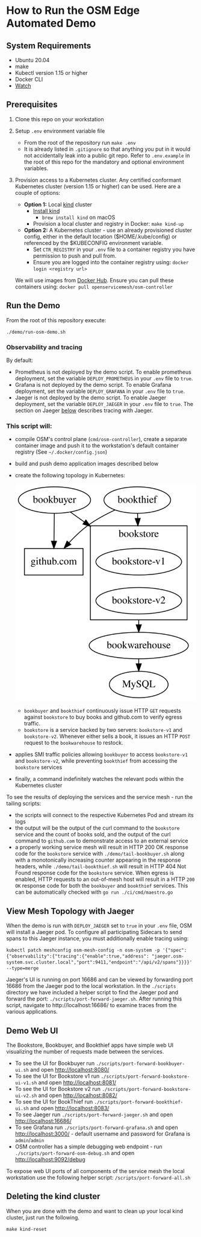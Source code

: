 # How to Run the OSM Edge Automated Demo

## System Requirements
- Ubuntu 20.04
- make
- Kubectl version 1.15 or higher
- Docker CLI
- [Watch](http://www.linfo.org/watch.html)

## Prerequisites
1. Clone this repo on your workstation
1. Setup `.env` environment variable file
   - From the root of the repository run `make .env`
   - It is already listed in `.gitignore` so that anything you put in it would not accidentally leak into a public git repo. Refer to `.env.example` in the root of this repo for the mandatory and optional environment variables.
1. Provision access to a Kubernetes cluster. Any certified conformant Kubernetes cluster (version 1.15 or higher) can be used. Here are a couple of options:
	- **Option 1:** Local [kind](https://kind.sigs.k8s.io/) cluster
	    - [Install kind](https://kind.sigs.k8s.io/docs/user/quick-start/#installation)
	       - `brew install kind` on macOS
	    - Provision a local cluster and registry in Docker: `make kind-up`
	- **Option 2:** A Kubernetes cluster - use an already provisioned cluster config, either in the default location ($HOME/.kube/config) or referenced by the $KUBECONFIG environment variable.
      - Set `CTR_REGISTRY` in your `.env` file to a container registry you have permission to push and pull from.
      - Ensure you are logged into the container registry using: `docker login <registry url>`

    We will use images from [Docker Hub](https://hub.docker.com/r/openservicemesh/osm-controller). Ensure you can pull these containers using: `docker pull openservicemesh/osm-controller`

## Run the Demo
From the root of this repository execute:
```shell
./demo/run-osm-demo.sh
```

### Observability and tracing
By default:
-  Prometheus is not deployed by the demo script. To enable prometheus deployment, set the variable `DEPLOY_PROMETHEUS` in your `.env` file to `true`.
- Grafana is not deployed by the demo script. To enable Grafana deployment, set the variable `DEPLOY_GRAFANA` in your `.env` file to `true`.
- Jaeger is not deployed by the demo script. To enable Jaeger deployment, set the variable `DEPLOY_JAEGER` in your `.env` file to `true`. The section on Jaeger [below](#view-mesh-topology-with-jaeger) describes tracing with Jaeger.

### This script will:
  - compile OSM's control plane (`cmd/osm-controller`), create a separate container image and push it to the workstation's default container registry (See `~/.docker/config.json`)
  - build and push demo application images described below
  - create the following topology in Kubernetes:

	![Graph](graph.svg)

	- `bookbuyer` and `bookthief` continuously issue HTTP `GET` requests against `bookstore` to buy books and github.com to verify egress traffic.
	- `bookstore` is a service backed by two servers: `bookstore-v1` and `bookstore-v2`. Whenever either sells a book, it issues an HTTP `POST` request to the `bookwarehouse` to restock.

  - applies SMI traffic policies allowing `bookbuyer` to access `bookstore-v1` and `bookstore-v2`, while preventing `bookthief` from accessing the `bookstore` services
  - finally, a command indefinitely watches the relevant pods within the Kubernetes cluster


To see the results of deploying the services and the service mesh - run the tailing scripts:
  - the scripts will connect to the respective Kubernetes Pod and stream its logs
  - the output will be the output of the curl command to the `bookstore` service and the count of books sold, and the output of the curl command to `github.com` to demonstrate access to an external service
  - a properly working service mesh will result in HTTP 200 OK response code for the `bookstore` service with `./demo/tail-bookbuyer.sh` along with a monotonically increasing counter appearing in the response headers, while `./demo/tail-bookthief.sh` will result in HTTP 404 Not Found response code for the `bookstore` service. When egress is enabled, HTTP requests to an out-of-mesh host will result in a HTTP `200 OK` response code for both the `bookbuyer` and `bookthief` services.
  This can be automatically checked with `go run ./ci/cmd/maestro.go`

## View Mesh Topology with Jaeger
When the demo is run with `DEPLOY_JAEGER` set to `true` in your `.env` file, OSM will install a Jaeger pod. To configure all participating Sidecars to send spans to this Jaeger instance, you must additionally enable tracing using:
```console
kubectl patch meshconfig osm-mesh-config -n osm-system -p '{"spec":{"observability":{"tracing":{"enable":true,"address": "jaeger.osm-system.svc.cluster.local","port":9411,"endpoint":"/api/v2/spans"}}}}'  --type=merge
```
Jaeger's UI is running on port 16686 and can be viewed by forwarding port 16686 from the Jaeger pod to the local workstation. In the `./scripts` directory we have included a helper script to find the Jaeger pod and forward the port: `./scripts/port-forward-jaeger.sh`. After running this script, navigate to http://localhost:16686/ to examine traces from the various applications.

## Demo Web UI
The Bookstore, Bookbuyer, and Bookthief apps have simple web UI visualizing the number of requests made between the services.

  - To see the UI for Bookbuyer run `./scripts/port-forward-bookbuyer-ui.sh` and open [http://localhost:8080/](http://localhost:8080/)
  - To see the UI for Bookstore v1 run `./scripts/port-forward-bookstore-ui-v1.sh` and open [http://localhost:8081/](http://localhost:8081/)
  - To see the UI for Bookstore v2 run `./scripts/port-forward-bookstore-ui-v2.sh` and open [http://localhost:8082/](http://localhost:8082/)
  - To see the UI for BookThief run `./scripts/port-forward-bookthief-ui.sh` and open [http://localhost:8083/](http://localhost:8083/)
  - To see Jaeger run `./scripts/port-forward-jaeger.sh` and open [http://localhost:16686/](http://localhost:16686/)
  - To see Grafana run `./scripts/port-forward-grafana.sh` and open [http://localhost:3000/](http://localhost:3000/) - default username and password for Grafana is `admin`/`admin`
  - OSM controller has a simple debugging web endpoint - run `./scripts/port-forward-osm-debug.sh` and open [http://localhost:9092/debug](http://localhost:9092/debug)

To expose web UI ports of all components of the service mesh the local workstation use the following helper script: `/scripts/port-forward-all.sh`


## Deleting the kind cluster
When you are done with the demo and want to clean up your local kind cluster, just run the following.
```shell
make kind-reset
```
